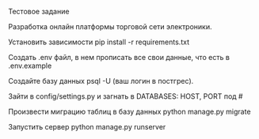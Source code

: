 Тестовое задание

Разработка онлайн платформы торговой сети электроники.


Установить зависимости pip install -r requirements.txt

Создать .env файл, в нем прописать все свои данные, что есть в .env.example

Создайте базу данных psql -U (ваш логин в постгрес).

Зайти в config/settings.py и загнать в DATABASES: HOST, PORT под #

Произвести миграцию таблиц в базу данных python manage.py migrate

Запустить сервер python manage.py runserver
